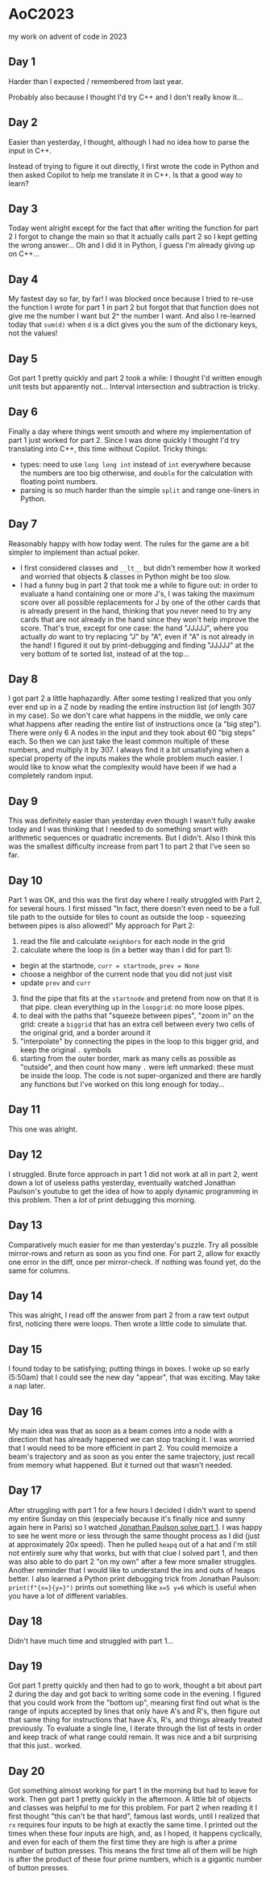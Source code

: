 # AoC2023
my work on advent of code in 2023

## Day 1
Harder than I expected / remembered from last year.

Probably also because I thought I'd try C++ and I don't really know it...

## Day 2
Easier than yesterday, I thought, although I had no idea how to parse the input in C++.

Instead of trying to figure it out directly, I first wrote the code in Python
and then asked Copilot to help me translate it in C++. Is that a good way to
learn?

## Day 3
Today went alright except for the fact that after writing the function for part
2 I forgot to change the main so that it actually calls part 2 so I kept
getting the wrong answer...
Oh and I did it in Python, I guess I'm already giving up on C++...

## Day 4
My fastest day so far, by far! I was blocked once because I tried to re-use the function I wrote for part 1 in part 2 but forgot that that function does not give me the number I want but 2^ the number I want. 
And also I re-learned today that `sum(d)` when `d` is a dict gives you the sum of the dictionary keys, not the values! 

## Day 5
Got part 1 pretty quickly and part 2 took a while: I thought I'd written enough unit tests but apparently not... Interval intersection and subtraction is tricky.

## Day 6
Finally a day where things went smooth and where my implementation of part 1 just worked for part 2.
Since I was done quickly I thought I'd try translating into C++, this time
without Copilot. Tricky things: 
  * types: need to use `long long int` instead of `int` everywhere because the numbers
    are too big otherwise, and `double` for the calculation with floating point
    numbers.
  * parsing is so much harder than the simple `split` and range one-liners in
    Python.

## Day 7
Reasonably happy with how today went. The rules for the game are a bit simpler to implement than actual poker. 
* I first considered classes and `__lt__` but didn't remember how it worked and worried that objects & classes in Python might be too slow.
* I had a funny bug in part 2 that took me a while to figure out: in order to evaluate a hand containing one or more J's, I was taking the maximum score over all possible replacements for J by one of the other cards that is already present in the hand, thinking that you never need to try any cards that are not already in the hand since they won't help improve the score. That's true, except for one case: the hand "JJJJJ", where you actually _do_ want to try replacing "J" by "A", even if "A" is not already in the hand! I figured it out by print-debugging and finding "JJJJJ" at the very bottom of te sorted list, instead of at the top...

## Day 8

I got part 2 a little haphazardly. After some testing I realized that you only ever end up in a Z node by reading the entire instruction list (of length 307 in my case). So we don't care what happens in the middle, we only care what happens after reading the entire list of instructions once (a "big step"). There were only 6 A nodes in the input and they took about 60 "big steps" each. So then we can just take the least common multiple of these numbers, and multiply it by 307.
I always find it a bit unsatisfying when a special property of the inputs makes the whole problem much easier. I would like to know what the complexity would have been if we had a completely random input.

## Day 9

This was definitely easier than yesterday even though I wasn't fully awake today and I was thinking that I needed to do something smart with arithmetic sequences or quadratic increments. But I didn't. Also I think this was the smallest difficulty increase from part 1 to part 2 that I've seen so far.

## Day 10

Part 1 was OK, and this was the first day where I really struggled with Part 2, for several hours.
I first missed "In fact, there doesn't even need to be a full tile path to the outside for tiles to count as outside the loop - squeezing between pipes is also allowed!"
My approach for Part 2: 
1. read the file and calculate `neighbors` for each node in the grid
2. calculate where the loop is (in a better way than I did for part 1): 
  * begin at the startnode, `curr = startnode`, `prev = None`
  * choose a neighbor of the current node that you did not just visit
  * update `prev` and `curr`
3. find the pipe that fits at the `startnode` and pretend from now on that it is that pipe.
   clean everything up in the `loopgrid`: no more loose pipes.
4. to deal with the paths that "squeeze between pipes", "zoom in" on the grid: create a `biggrid`
   that has an extra cell between every two cells of the original grid, and a border around it
5. "interpolate" by connecting the pipes in the loop to this bigger grid, and keep the original `.` symbols
6. starting from the outer border, mark as many cells as possible as "outside", and then count how many `.` were left unmarked: these must be inside the loop.
The code is not super-organized and there are hardly any functions but I've worked on this long enough for today...

## Day 11

This one was alright.

## Day 12

I struggled. Brute force approach in part 1 did not work at all in part 2, went down a lot of useless paths yesterday, eventually watched Jonathan Paulson's youtube to get the idea of how to apply dynamic programming in this problem. Then a *lot* of print debugging this morning.

## Day 13

Comparatively much easier for me than yesterday's puzzle. 
Try all possible mirror-rows and return as soon as you find one.
For part 2, allow for exactly one error in the diff, once per mirror-check. 
If nothing was found yet, do the same for columns.

## Day 14

This was alright, I read off the answer from part 2 from a raw text output first, noticing there were loops. Then wrote a little code to simulate that.

## Day 15

I found today to be satisfying; putting things in boxes. I woke up so early (5:50am) that I could see the new day "appear", that was exciting. May take a nap later.

## Day 16

My main idea was that as soon as a beam comes into a node with a direction that has already happened 
we can stop tracking it. I was worried that I would need to be more efficient in part 2. You could 
memoize a beam's trajectory and as soon as you enter the same trajectory, just recall from memory
what happened. But it turned out that wasn't needed.

## Day 17

After struggling with part 1 for a few hours I decided I didn't want to spend my entire Sunday
on this (especially because it's finally nice and sunny again here in Paris) so I watched
[Jonathan Paulson solve part 1](https://www.youtube.com/watch?v=jcZw1jRkUDE). I was happy to see he went more or less through the same
thought process as I did (just at approximately 20x speed). Then he pulled `heapq` out of a
hat and I'm still not entirely sure why that works, but with that clue I solved part 1, and 
then was also able to do part 2 "on my own" after a few more smaller struggles.
Another reminder that I would like to understand the ins and outs of heaps better.
I also learned a Python print debugging trick from Jonathan Paulson: `print(f"{x=}{y=}")` 
prints out something like `x=5 y=6` which is useful when you have a lot of different variables.

## Day 18

Didn't have much time and struggled with part 1... 

## Day 19

Got part 1 pretty quickly and then had to go to work, thought a bit about part 2 during
the day and got back to writing some code in the evening. I figured that you could work from the "bottom up", meaning first find out what is the range of inputs accepted by lines that only have A's and R's, then figure out that same thing for instructions that have A's, R's, and things already treated previously. To evaluate a single line, I iterate through the list of tests in order and keep track of what range could remain. It was nice and a bit surprising that this just.. worked.

## Day 20

Got something almost working for part 1 in the morning but had to leave for work.
Then got part 1 pretty quickly in the afternoon.
A little bit of objects and classes was helpful to me for this problem.
For part 2 when reading it I first thought "this can't be that hard",
famous last words, until I realized that `rx`  requires four inputs to 
be high at exactly the same time.
I printed out the times when these four inputs are high, and, as I hoped, it happens 
cyclically, and even for each of them the first time they are high is after a prime number
of button presses. This means the first time all of them will be high is after the product
of these four prime numbers, which is a gigantic number of button presses.

